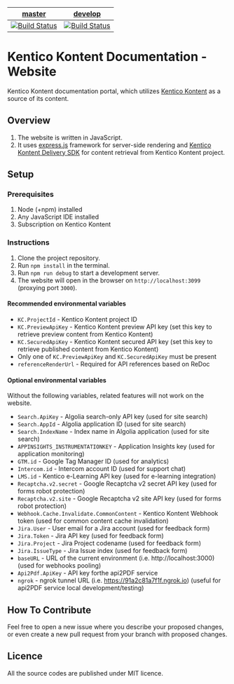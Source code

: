 | [master](https://github.com/KenticoDocs/kontent-docs-web/tree/master) | [develop](https://github.com/KenticoDocs/kontent-docs-web/tree/develop) |
|:---:|:---:|
| [![Build Status](https://travis-ci.com/KenticoDocs/kontent-docs-web.svg?branch=master)](https://travis-ci.com/KenticoDocs/kontent-docs-web/branches) | [![Build Status](https://travis-ci.com/KenticoDocs/kontent-docs-web.svg?branch=develop)](https://travis-ci.com/KenticoDocs/kontent-docs-web/branches) |

# Kentico Kontent Documentation - Website

Kentico Kontent documentation portal, which utilizes [Kentico Kontent](https://app.kontent.ai/) as a source of its content.

## Overview

1. The website is written in JavaScript.
2. It uses [express.js](https://expressjs.com/) framework for server-side rendering and [Kentico Kontent Delivery SDK](https://github.com/Kentico/kontent-delivery-sdk-js) for content retrieval from Kentico Kontent project.

## Setup

### Prerequisites

1. Node (+npm) installed
2. Any JavaScript IDE installed
2. Subscription on Kentico Kontent

### Instructions

1. Clone the project repository.
2. Run `npm install` in the terminal.
3. Run `npm run debug` to start a development server.
5. The website will open in the browser on `http://localhost:3099` (proxying port `3000`).

#### Recommended environmental variables

* `KC.ProjectId` - Kentico Kontent project ID
* `KC.PreviewApiKey` - Kentico Kontent preview API key (set this key to retrieve preview content from Kentico Kontent)
* `KC.SecuredApiKey` - Kentico Kontent secured API key (set this key to retrieve published content from Kentico Kontent)
* Only one of `KC.PreviewApiKey` and `KC.SecuredApiKey` must be present
* `referenceRenderUrl` - Required for API references based on ReDoc

#### Optional environmental variables

Without the following variables, related features will not work on the website.

* `Search.ApiKey` - Algolia search-only API key (used for site search)
* `Search.AppId` - Algolia application ID (used for site search)
* `Search.IndexName` - Index name in Algolia application (used for site search)
* `APPINSIGHTS_INSTRUMENTATIONKEY` - Application Insights key (used for application monitoring)
* `GTM.id` - Google Tag Manager ID (used for analytics)
* `Intercom.id` - Intercom account ID (used for support chat)
* `LMS.id` - Kentico e-Learning API key (used for e-learning integration)
* `Recaptcha.v2.secret` - Google Recaptcha v2 secret API key (used for forms robot protection)
* `Recaptcha.v2.site` - Google Recaptcha v2 site API key (used for forms robot protection)
* `Webhook.Cache.Invalidate.CommonContent` - Kentico Kontent Webhook token (used for common content cache invalidation)
* `Jira.User` - User email for a Jira account (used for feedback form)
* `Jira.Token` - Jira API key (used for feedback form)
* `Jira.Project` - Jira Project codename (used for feedback form)
* `Jira.IssueType` - Jira Issue index (used for feedback form)
* `baseURL` - URL of the current environment (i.e. http://localhost:3000) (used for webhooks pooling)
* `Api2Pdf.ApiKey` - API key forthe api2PDF service
* `ngrok` - ngrok tunnel URL (i.e. https://91a2c81a7f1f.ngrok.io) (useful for api2PDF service local development/testing)

## How To Contribute

Feel free to open a new issue where you describe your proposed changes, or even create a new pull request from your branch with proposed changes.

## Licence

All the source codes are published under MIT licence.
